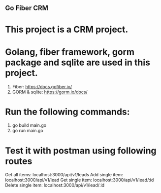 ## Go Fiber CRM
# This project is a CRM project.
# Golang, fiber framework, gorm package and sqlite are used in this project.

1. Fiber: https://docs.gofiber.io/
2. GORM & sqlite: https://gorm.io/docs/

# Run the following commands:
1. go build main.go
2. go run main.go

# Test it with postman using following routes
Get all items: localhost:3000/api/v1/leads
Add single item: localhost:3000/api/v1/lead
Get single item: localhost:3000/api/v1/lead/:id
Delete single item: localhost:3000/api/v1/lead/:id
